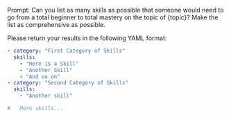 Prompt: Can you list as many skills as possible that someone would need to go from a total beginner to total mastery on the topic of {topic}? Make the list as comprehensive as possible.

Please return your results in the following YAML format:

```yaml
- category: "First Category of Skills"
  skills:
    - "Here is a Skill"
    - "Another Skill"
    - "And so on"
- category: "Second Category of Skills"
  skills:
    - "Another skill"

#   More skills...
```